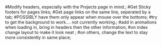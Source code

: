 #Modify headers, especially with the Projects page in mind.;
#Get Sticky footers for pages links;
#Get page links on the same line, seperated by a tab;
#POSSIBLY have them only appear when mouse over the bottoms;
#try to get the background to work.... not currently working.;
#add in animations when loading in, bring in headers then the other information;
#on index change layout to make it look neat ;
#on others, change the text to stay more consistently in same place;
